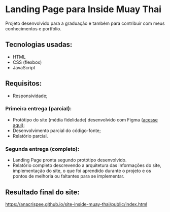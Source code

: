 # Landing Page para Inside Muay Thai

Projeto desenvolvido para a graduação e também para contribuir com meus conhecimentos e portfólio.

## Tecnologias usadas:

- HTML
- CSS (flexbox)
- JavaScript

## Requisitos:

- Responsividade;

### Primeira entrega (parcial):

- Protótipo do site (média fidelidade) desenvolvido com Figma ([acesse aqui](https://www.figma.com/proto/CsXfmSHHaiAsMCKvWvaPXt/HoW-V---Landing-Page?type=design&node-id=2-189&t=OlFB2n4YRcss9D0r-1&scaling=min-zoom&page-id=2%3A188&mode=design));
- Desenvolvimento parcial do código-fonte;
- Relatório parcial.

### Segunda entrega (completo):
- Landing Page pronta segundo protótipo desenvolvido.
- Relatório completo descrevendo a arquitetura das informações do site, implementação do site, o que foi aprendido durante o projeto e os pontos de melhoria ou faltantes para se implementar.

## Resultado final do site:
https://anacrispee.github.io/site-inside-muay-thai/public/index.html
